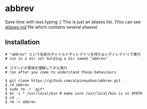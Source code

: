 # abbrev
Save time with less typing :) This is just an aliases list. (You can see [aliases.md](https://github.com/alpineyahoo/abbrev/blob/main/.github/aliases.md) file which contains several aliases)
## Installation

```shell
# "abbrev" という名前のチャイルドディレクトリを持たないディレクトリで実行
# run in a dir not holding a dir named "abbrev"

# コマンドの意味を理解してから実行
# run after you come to understand these behaviours

$ git clone https://github.com/alpineyahoo/abbrev.git
$ cd abbrev
$ sudo rm -r .git*
$ mv -i * /usr/local/bin # make sure /usr/local/bin is in $PATH
$ cd ..
$ rm -r abbrev
```
